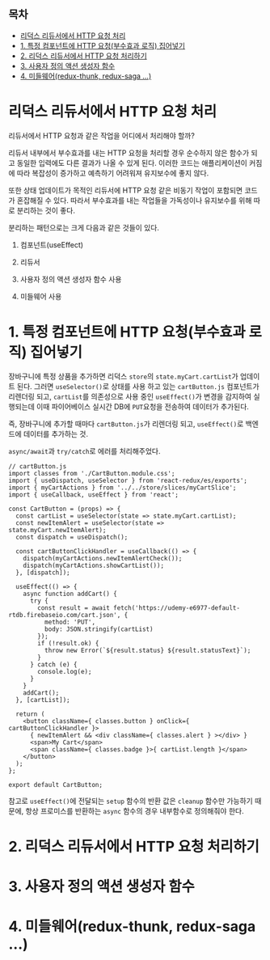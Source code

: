 <h2>목차</h2>

- [리덕스 리듀서에서 HTTP 요청 처리](#리덕스-리듀서에서-http-요청-처리)
- [1. 특정 컴포넌트에 HTTP 요청(부수효과 로직) 집어넣기](#1-특정-컴포넌트에-http-요청부수효과-로직-집어넣기)
- [2. 리덕스 리듀서에서 HTTP 요청 처리하기](#2-리덕스-리듀서에서-http-요청-처리하기)
- [3. 사용자 정의 액션 생성자 함수](#3-사용자-정의-액션-생성자-함수)
- [4. 미들웨어(redux-thunk, redux-saga ...)](#4-미들웨어redux-thunk-redux-saga-)

# 리덕스 리듀서에서 HTTP 요청 처리

리듀서에서 HTTP 요청과 같은 작업을 어디에서 처리해야 할까?

리듀서 내부에서 부수효과를 내는 HTTP 요청을 처리할 경우 순수하지 않은 함수가 되고 동일한 입력에도 다른 결과가 나올 수 있게 된다. 이러한 코드는 애플리케이션이 커짐에 따라 복잡성이 증가하고 예측하기 어려워져 유지보수에 좋지 않다.

또한 상태 업데이트가 목적인 리듀서에 HTTP 요청 같은 비동기 작업이 포함되면 코드가 혼잡해질 수 있다. 따라서 부수효과를 내는 작업들을 가독성이나 유지보수를 위해 따로 분리하는 것이 좋다.

분리하는 패턴으로는 크게 다음과 같은 것들이 있다.

1. 컴포넌트(useEffect)

2. 리듀서

3. 사용자 정의 액션 생성자 함수 사용

4. 미들웨어 사용


# 1. 특정 컴포넌트에 HTTP 요청(부수효과 로직) 집어넣기

장바구니에 특정 상품을 추가하면 리덕스 `store`의 `state.myCart.cartList`가 업데이트 된다. 그러면 `useSelector()`로 상태를 사용 하고 있는 `cartButton.js` 컴포넌트가 리렌더링 되고, `cartList`를 의존성으로 사용 중인 `useEffect()`가 변경을 감지하여 실행되는데 이때 파이어베이스 실시간 DB에 `PUT`요청을 전송하여 데이터가 추가된다.

즉, 장바구니에 추가할 때마다 `cartButton.js`가 리렌더링 되고, `useEffect()`로 백엔드에 데이터를 추가하는 것.

`async/await`과 `try/catch`로 에러를 처리해주었다.

```
// cartButton.js
import classes from './CartButton.module.css';
import { useDispatch, useSelector } from 'react-redux/es/exports';
import { myCartActions } from '../../store/slices/myCartSlice';
import { useCallback, useEffect } from 'react';

const CartButton = (props) => {
  const cartList = useSelector(state => state.myCart.cartList);
  const newItemAlert = useSelector(state => state.myCart.newItemAlert);
  const dispatch = useDispatch();

  const cartButtonClickHandler = useCallback(() => {
    dispatch(myCartActions.newItemAlertCheck());
    dispatch(myCartActions.showCartList());
  }, [dispatch]);

  useEffect(() => {
    async function addCart() {
      try {
        const result = await fetch('https://udemy-e6977-default-rtdb.firebaseio.com/cart.json', {
          method: 'PUT',
          body: JSON.stringify(cartList)
        });
        if (!result.ok) {
          throw new Error(`${result.status} ${result.statusText}`);
        }
      } catch (e) {
        console.log(e);
      }
    }
    addCart();
  }, [cartList]);
  
  return (
    <button className={ classes.button } onClick={ cartButtonClickHandler }>
      { newItemAlert && <div className={ classes.alert } ></div> }
      <span>My Cart</span>
      <span className={ classes.badge }>{ cartList.length }</span>
    </button>
  );
};

export default CartButton;
```

참고로 `useEffect()`에 전달되는 `setup` 함수의 반환 값은 `cleanup` 함수만 가능하기 때문에, 항상 프로미스를 반환하는 `async` 함수의 경우 내부함수로 정의해줘야 한다.

# 2. 리덕스 리듀서에서 HTTP 요청 처리하기


# 3. 사용자 정의 액션 생성자 함수

# 4. 미들웨어(redux-thunk, redux-saga ...)
